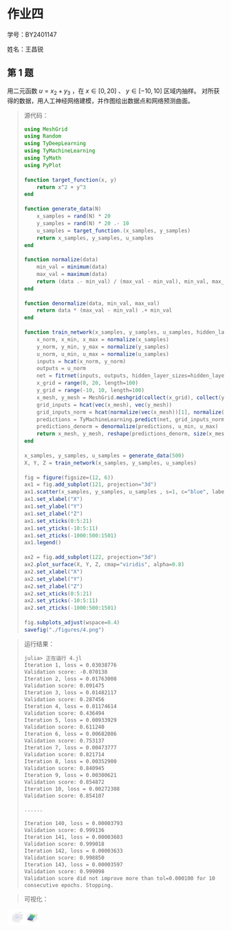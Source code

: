 # 作业四

学号：BY2401147

姓名：王昌锐

## 第 1 题

用二元函数 $u = x_{2} + y_{3}$ ，在 $x ∈ [0, 20]$ 、 $y ∈ [-10, 10]$ 区域内抽样。
对所获得的数据，用人工神经网络建模，并作图绘出数据点和网络预测曲面。

> 源代码：
> ```Julia
> using MeshGrid
> using Random
> using TyDeepLearning
> using TyMachineLearning
> using TyMath
> using PyPlot
> 
> function target_function(x, y)
>     return x^2 + y^3
> end
> 
> function generate_data(N)
>     x_samples = rand(N) * 20
>     y_samples = rand(N) * 20 .- 10
>     u_samples = target_function.(x_samples, y_samples)
>     return x_samples, y_samples, u_samples
> end
> 
> function normalize(data)
>     min_val = minimum(data)
>     max_val = maximum(data)
>     return (data .- min_val) / (max_val - min_val), min_val, max_val
> end
> 
> function denormalize(data, min_val, max_val)
>     return data * (max_val - min_val) .+ min_val
> end
> 
> function train_network(x_samples, y_samples, u_samples, hidden_layer_sizes=(100, 100, 10), max_iter=10000, verbose=true)
>     x_norm, x_min, x_max = normalize(x_samples)
>     y_norm, y_min, y_max = normalize(y_samples)
>     u_norm, u_min, u_max = normalize(u_samples)
>     inputs = hcat(x_norm, y_norm)
>     outputs = u_norm
>     net = fitrnet(inputs, outputs, hidden_layer_sizes=hidden_layer_sizes, max_iter=max_iter, verbose=verbose)
>     x_grid = range(0, 20, length=100)
>     y_grid = range(-10, 10, length=100)
>     x_mesh, y_mesh = MeshGrid.meshgrid(collect(x_grid), collect(y_grid))
>     grid_inputs = hcat(vec(x_mesh), vec(y_mesh))
>     grid_inputs_norm = hcat(normalize(vec(x_mesh))[1], normalize(vec(y_mesh))[1])
>     predictions = TyMachineLearning.predict(net, grid_inputs_norm)
>     predictions_denorm = denormalize(predictions, u_min, u_max)
>     return x_mesh, y_mesh, reshape(predictions_denorm, size(x_mesh))
> end
> 
> x_samples, y_samples, u_samples = generate_data(500)
> X, Y, Z = train_network(x_samples, y_samples, u_samples)
> 
> fig = figure(figsize=(12, 6))
> ax1 = fig.add_subplot(121, projection="3d")
> ax1.scatter(x_samples, y_samples, u_samples , s=1, c="blue", label="Sampled Data", alpha=0.5, marker="o")
> ax1.set_xlabel("X")
> ax1.set_ylabel("Y")
> ax1.set_zlabel("Z")
> ax1.set_xticks(0:5:21)
> ax1.set_yticks(-10:5:11)
> ax1.set_zticks(-1000:500:1501)
> ax1.legend()
> 
> ax2 = fig.add_subplot(122, projection="3d")
> ax2.plot_surface(X, Y, Z, cmap="viridis", alpha=0.8)
> ax2.set_xlabel("X")
> ax2.set_ylabel("Y")
> ax2.set_zlabel("Z")
> ax2.set_xticks(0:5:21)
> ax2.set_yticks(-10:5:11)
> ax2.set_zticks(-1000:500:1501)
> 
> fig.subplots_adjust(wspace=0.4)
> savefig("./figures/4.png")
> ```

> 运行结果：
> ```plaintext
> julia> 正在运行 4.jl
> Iteration 1, loss = 0.03038776
> Validation score: -0.070138
> Iteration 2, loss = 0.01763008
> Validation score: 0.091475
> Iteration 3, loss = 0.01482117
> Validation score: 0.287456
> Iteration 4, loss = 0.01174614
> Validation score: 0.436494
> Iteration 5, loss = 0.00933929
> Validation score: 0.611240
> Iteration 6, loss = 0.00682086
> Validation score: 0.753137
> Iteration 7, loss = 0.00473777
> Validation score: 0.821714
> Iteration 8, loss = 0.00352900
> Validation score: 0.840945
> Iteration 9, loss = 0.00300621
> Validation score: 0.854872
> Iteration 10, loss = 0.00272308
> Validation score: 0.854107
> 
> ......
>
> Iteration 140, loss = 0.00003793
> Validation score: 0.999136
> Iteration 141, loss = 0.00003603
> Validation score: 0.999018
> Iteration 142, loss = 0.00003633
> Validation score: 0.998850
> Iteration 143, loss = 0.00003597
> Validation score: 0.999098
> Validation score did not improve more than tol=0.000100 for 10 consecutive epochs. Stopping.
> ```

> 可视化：

<div align="left">
<img src="./figures/4.png" width = "15%" />
</div>

